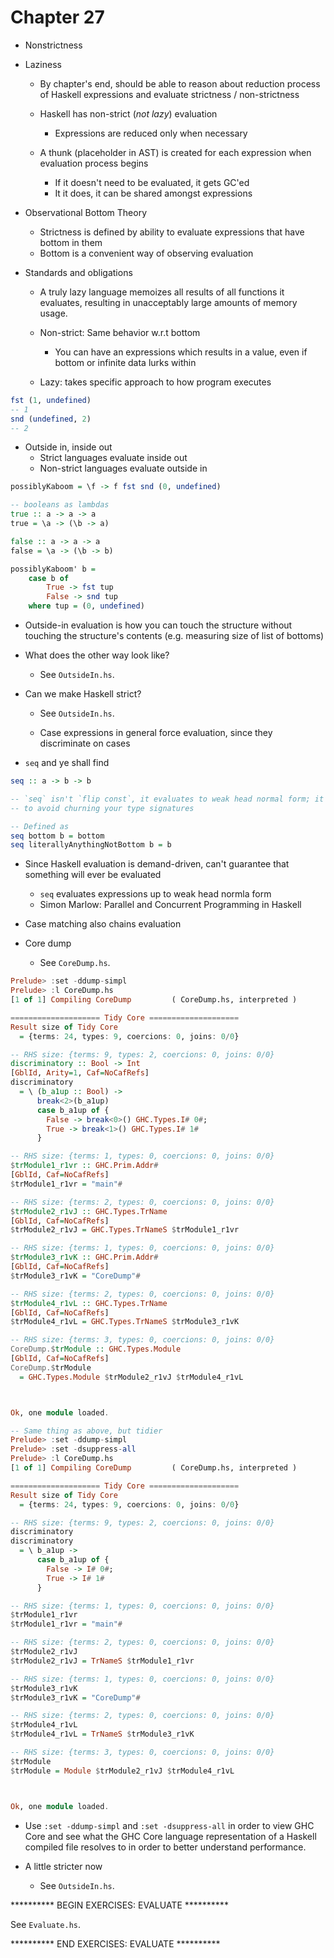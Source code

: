 # Chapter 27

- Nonstrictness

- Laziness
    - By chapter's end, should be able to reason about reduction process of
      Haskell expressions and evaluate strictness / non-strictness

    - Haskell has non-strict (*not lazy*) evaluation
        - Expressions are reduced only when necessary

    - A thunk (placeholder in AST) is created for each expression when
      evaluation process begins
        - If it doesn't need to be evaluated, it gets GC'ed
        - It it does, it can be shared amongst expressions

- Observational Bottom Theory
    - Strictness is defined by ability to evaluate expressions that have bottom
      in them
    - Bottom is a convenient way of observing evaluation

- Standards and obligations
    - A truly lazy language memoizes all results of all functions it evaluates,
      resulting in unacceptably large amounts of memory usage.

    - Non-strict: Same behavior w.r.t bottom
        - You can have an expressions which results in a value, even if bottom
          or infinite data lurks within
    - Lazy: takes specific approach to how program executes

```haskell
fst (1, undefined)
-- 1
snd (undefined, 2)
-- 2
```

- Outside in, inside out
    - Strict languages evaluate inside out
    - Non-strict languages evaluate outside in

```haskell
possiblyKaboom = \f -> f fst snd (0, undefined)

-- booleans as lambdas
true :: a -> a -> a
true = \a -> (\b -> a)

false :: a -> a -> a
false = \a -> (\b -> b)

possiblyKaboom' b =
    case b of
        True -> fst tup
        False -> snd tup
    where tup = (0, undefined)
```

- Outside-in evaluation is how you can touch the structure without touching the
  structure's contents (e.g. measuring size of list of bottoms)

- What does the other way look like?
    - See `OutsideIn.hs`.

- Can we make Haskell strict?
    - See `OutsideIn.hs`.

    - Case expressions in general force evaluation, since they discriminate on
      cases

- `seq` and ye shall find

```haskell
seq :: a -> b -> b

-- `seq` isn't `flip const`, it evaluates to weak head normal form; it is elided
-- to avoid churning your type signatures

-- Defined as
seq bottom b = bottom
seq literallyAnythingNotBottom b = b
```

- Since Haskell evaluation is demand-driven, can't guarantee that something will
  ever be evaluated
    - `seq` evaluates expressions up to weak head normla form
    - Simon Marlow: Parallel and Concurrent Programming in Haskell

- Case matching also chains evaluation

- Core dump
    - See `CoreDump.hs`.

```haskell
Prelude> :set -ddump-simpl
Prelude> :l CoreDump.hs
[1 of 1] Compiling CoreDump         ( CoreDump.hs, interpreted )

==================== Tidy Core ====================
Result size of Tidy Core
  = {terms: 24, types: 9, coercions: 0, joins: 0/0}

-- RHS size: {terms: 9, types: 2, coercions: 0, joins: 0/0}
discriminatory :: Bool -> Int
[GblId, Arity=1, Caf=NoCafRefs]
discriminatory
  = \ (b_a1up :: Bool) ->
      break<2>(b_a1up)
      case b_a1up of {
        False -> break<0>() GHC.Types.I# 0#;
        True -> break<1>() GHC.Types.I# 1#
      }

-- RHS size: {terms: 1, types: 0, coercions: 0, joins: 0/0}
$trModule1_r1vr :: GHC.Prim.Addr#
[GblId, Caf=NoCafRefs]
$trModule1_r1vr = "main"#

-- RHS size: {terms: 2, types: 0, coercions: 0, joins: 0/0}
$trModule2_r1vJ :: GHC.Types.TrName
[GblId, Caf=NoCafRefs]
$trModule2_r1vJ = GHC.Types.TrNameS $trModule1_r1vr

-- RHS size: {terms: 1, types: 0, coercions: 0, joins: 0/0}
$trModule3_r1vK :: GHC.Prim.Addr#
[GblId, Caf=NoCafRefs]
$trModule3_r1vK = "CoreDump"#

-- RHS size: {terms: 2, types: 0, coercions: 0, joins: 0/0}
$trModule4_r1vL :: GHC.Types.TrName
[GblId, Caf=NoCafRefs]
$trModule4_r1vL = GHC.Types.TrNameS $trModule3_r1vK

-- RHS size: {terms: 3, types: 0, coercions: 0, joins: 0/0}
CoreDump.$trModule :: GHC.Types.Module
[GblId, Caf=NoCafRefs]
CoreDump.$trModule
  = GHC.Types.Module $trModule2_r1vJ $trModule4_r1vL



Ok, one module loaded.
```

```haskell
-- Same thing as above, but tidier
Prelude> :set -ddump-simpl
Prelude> :set -dsuppress-all
Prelude> :l CoreDump.hs
[1 of 1] Compiling CoreDump         ( CoreDump.hs, interpreted )

==================== Tidy Core ====================
Result size of Tidy Core
  = {terms: 24, types: 9, coercions: 0, joins: 0/0}

-- RHS size: {terms: 9, types: 2, coercions: 0, joins: 0/0}
discriminatory
discriminatory
  = \ b_a1up ->
      case b_a1up of {
        False -> I# 0#;
        True -> I# 1#
      }

-- RHS size: {terms: 1, types: 0, coercions: 0, joins: 0/0}
$trModule1_r1vr
$trModule1_r1vr = "main"#

-- RHS size: {terms: 2, types: 0, coercions: 0, joins: 0/0}
$trModule2_r1vJ
$trModule2_r1vJ = TrNameS $trModule1_r1vr

-- RHS size: {terms: 1, types: 0, coercions: 0, joins: 0/0}
$trModule3_r1vK
$trModule3_r1vK = "CoreDump"#

-- RHS size: {terms: 2, types: 0, coercions: 0, joins: 0/0}
$trModule4_r1vL
$trModule4_r1vL = TrNameS $trModule3_r1vK

-- RHS size: {terms: 3, types: 0, coercions: 0, joins: 0/0}
$trModule
$trModule = Module $trModule2_r1vJ $trModule4_r1vL



Ok, one module loaded.
```

- Use `:set -ddump-simpl` and `:set -dsuppress-all` in order to view GHC Core
  and see what the GHC Core language representation of a Haskell compiled file
  resolves to in order to better understand performance.

- A little stricter now
    - See `OutsideIn.hs`.

********** BEGIN EXERCISES: EVALUATE **********

See `Evaluate.hs`.

********** END EXERCISES: EVALUATE **********
